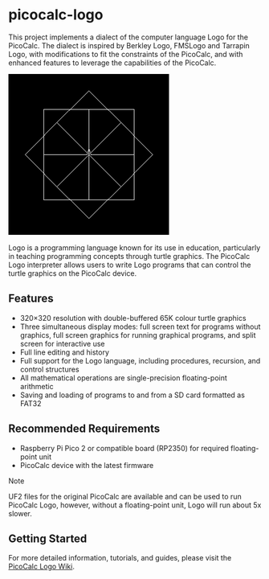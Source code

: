 # picocalc-logo

This project implements a dialect of the computer language Logo for the PicoCalc. The dialect is inspired by Berkley Logo, FMSLogo and Tarrapin Logo, with modifications to fit the constraints of the PicoCalc, and with enhanced features to leverage the capabilities of the PicoCalc.

![screenshot](assets/screenshot-1.bmp)

Logo is a programming language known for its use in education, particularly in teaching programming concepts through turtle graphics. The PicoCalc Logo interpreter allows users to write Logo programs that can control the turtle graphics on the PicoCalc device.

## Features

- 320×320 resolution with double-buffered 65K colour turtle graphics
- Three simultaneous display modes: full screen text for programs without graphics, full screen graphics for running graphical programs, and split screen for interactive use
- Full line editing and history
- Full support for the Logo language, including procedures, recursion, and control structures
- All mathematical operations are single-precision floating-point arithmetic
- Saving and loading of programs to and from a SD card formatted as FAT32

## Recommended Requirements

- Raspberry Pi Pico 2 or compatible board (RP2350) for required floating-point unit
- PicoCalc device with the latest firmware

> [!NOTE]
> UF2 files for the original PicoCalc are available and can be used to run PicoCalc Logo, however, without a floating-point unit, Logo will run about 5x slower.

## Getting Started

For more detailed information, tutorials, and guides, please visit the [PicoCalc Logo Wiki](https://github.com/BlairLeduc/picocalc-logo/wiki).
